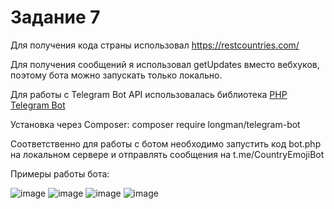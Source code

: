 # Задание 7

Для получения кода страны использовал https://restcountries.com/

Для получения сообщений я использовал getUpdates вместо вебхуков, поэтому бота можно запускать только локально. 

Для работы с Telegram Bot API использовалась библиотека [PHP Telegram Bot](https://github.com/php-telegram-bot/core)

Установка через Composer: composer require longman/telegram-bot

Соответственно для работы с ботом необходимо запустить код bot.php на локальном сервере и отправлять сообщения на t.me/CountryEmojiBot

Примеры работы бота:

![image](https://github.com/user-attachments/assets/f5c196bb-bc98-4d54-a2dd-5f3f8e3ded26) ![image](https://github.com/user-attachments/assets/4cdba325-f57b-4b85-b984-278e230f69d6) ![image](https://github.com/user-attachments/assets/fecbe8bc-5f3c-4bf9-8080-20c792a32a1e) ![image](https://github.com/user-attachments/assets/53b4dc44-e72b-4518-b848-5b10feed10e3)

